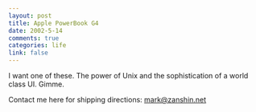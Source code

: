 ```yaml
--- 
layout: post
title: Apple PowerBook G4
date: 2002-5-14
comments: true
categories: life
link: false
---
```

I want one of these. The power of Unix and the sophistication of a world class UI. Gimme.

Contact me here for shipping directions: <a href="mailto:mark@zanshin.net">mark@zanshin.net</a>
